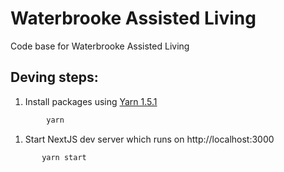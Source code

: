 # Waterbrooke Assisted Living

Code base for Waterbrooke Assisted Living

## Deving steps:

1.  Install packages using [Yarn 1.5.1](https://github.com/yarnpkg/yarn/releases/tag/v1.5.1)

```bash
        yarn
```

1.  Start NextJS dev server which runs on http://localhost:3000

```bash
       yarn start
```
